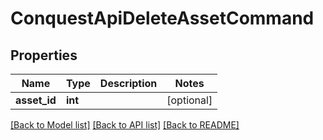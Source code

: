 # ConquestApiDeleteAssetCommand

## Properties
Name | Type | Description | Notes
------------ | ------------- | ------------- | -------------
**asset_id** | **int** |  | [optional] 

[[Back to Model list]](../README.md#documentation-for-models) [[Back to API list]](../README.md#documentation-for-api-endpoints) [[Back to README]](../README.md)


